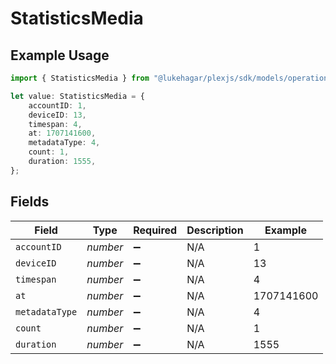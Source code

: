 # StatisticsMedia

## Example Usage

```typescript
import { StatisticsMedia } from "@lukehagar/plexjs/sdk/models/operations";

let value: StatisticsMedia = {
    accountID: 1,
    deviceID: 13,
    timespan: 4,
    at: 1707141600,
    metadataType: 4,
    count: 1,
    duration: 1555,
};
```

## Fields

| Field              | Type               | Required           | Description        | Example            |
| ------------------ | ------------------ | ------------------ | ------------------ | ------------------ |
| `accountID`        | *number*           | :heavy_minus_sign: | N/A                | 1                  |
| `deviceID`         | *number*           | :heavy_minus_sign: | N/A                | 13                 |
| `timespan`         | *number*           | :heavy_minus_sign: | N/A                | 4                  |
| `at`               | *number*           | :heavy_minus_sign: | N/A                | 1707141600         |
| `metadataType`     | *number*           | :heavy_minus_sign: | N/A                | 4                  |
| `count`            | *number*           | :heavy_minus_sign: | N/A                | 1                  |
| `duration`         | *number*           | :heavy_minus_sign: | N/A                | 1555               |